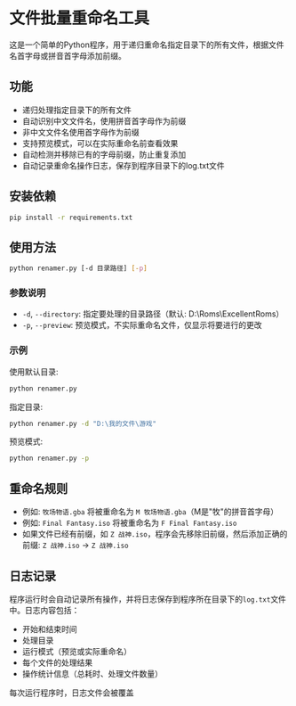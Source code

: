 # 文件批量重命名工具

这是一个简单的Python程序，用于递归重命名指定目录下的所有文件，根据文件名首字母或拼音首字母添加前缀。

## 功能

- 递归处理指定目录下的所有文件
- 自动识别中文文件名，使用拼音首字母作为前缀
- 非中文文件名使用首字母作为前缀
- 支持预览模式，可以在实际重命名前查看效果
- 自动检测并移除已有的字母前缀，防止重复添加
- 自动记录重命名操作日志，保存到程序目录下的log.txt文件

## 安装依赖

```bash
pip install -r requirements.txt
```

## 使用方法

```bash
python renamer.py [-d 目录路径] [-p]
```

### 参数说明

- `-d`, `--directory`: 指定要处理的目录路径（默认: D:\Roms\ExcellentRoms）
- `-p`, `--preview`: 预览模式，不实际重命名文件，仅显示将要进行的更改

### 示例

使用默认目录:
```bash
python renamer.py
```

指定目录:
```bash
python renamer.py -d "D:\我的文件\游戏"
```

预览模式:
```bash
python renamer.py -p
```

## 重命名规则

- 例如: `牧场物语.gba` 将被重命名为 `M 牧场物语.gba`（M是"牧"的拼音首字母）
- 例如: `Final Fantasy.iso` 将被重命名为 `F Final Fantasy.iso`
- 如果文件已经有前缀，如 `Z 战神.iso`，程序会先移除旧前缀，然后添加正确的前缀: `Z 战神.iso` -> `Z 战神.iso`

## 日志记录

程序运行时会自动记录所有操作，并将日志保存到程序所在目录下的`log.txt`文件中。日志内容包括：

- 开始和结束时间
- 处理目录
- 运行模式（预览或实际重命名）
- 每个文件的处理结果
- 操作统计信息（总耗时、处理文件数量）

每次运行程序时，日志文件会被覆盖 